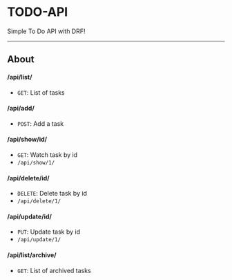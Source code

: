 # TODO-API
Simple To Do API with DRF!

---
## About
#### /api/list/
- `GET`: List of tasks
#### /api/add/
- `POST`: Add a task
#### /api/show/id/
- `GET`: Watch task by id
- `/api/show/1/`
#### /api/delete/id/
- `DELETE`: Delete task by id
- `/api/delete/1/`
#### /api/update/id/
- `PUT`: Update task by id
- `/api/update/1/`
#### /api/list/archive/
- `GET`: List of archived tasks
